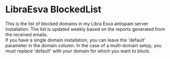 
# LibraEsva BlockedList

This is the list of blocked domains in my Libra Esva antispam server installation. The list is updated weekly based on the reports generated from the received emails.  
If you have a single domain installation, you can leave the 'default' parameter in the domain column. In the case of a multi-domain setup, you must replace 'default' with your domain for which you want to block.

